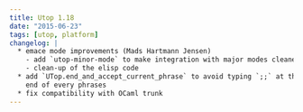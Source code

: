 ```yaml
---
title: Utop 1.18
date: "2015-06-23"
tags: [utop, platform]
changelog: |
  * emace mode improvements (Mads Hartmann Jensen)
    - add `utop-minor-mode` to make integration with major modes cleaner
    - clean-up of the elisp code
  * add `UTop.end_and_accept_current_phrase` to avoid typing `;;` at the
    end of every phrases
  * fix compatibility with OCaml trunk
---
```


